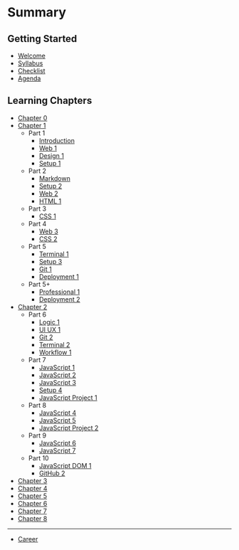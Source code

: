 # Summary

## Getting Started

* [Welcome](README.md)
* [Syllabus](syllabus/README.md)
* [Checklist](checklist/README.md)
* [Agenda](agenda/README.md)

## Learning Chapters

* [Chapter 0](chapter-0/README.md)
* [Chapter 1](chapter-1/README.md)
  * Part 1
    * [Introduction](./chapter-1/module-introduction/README.md)
    * [Web 1](./chapter-1/module-web-1/README.md)
    * [Design 1](./chapter-1/module-design-1/README.md)
    * [Setup 1](./chapter-1/module-setup-1/README.md)
  * Part 2
    * [Markdown](./chapter-1/module-markdown/README.md)
    * [Setup 2](./chapter-1/module-setup-2/README.md)
    * [Web 2](./chapter-1/module-web-2/README.md)
    * [HTML 1](./chapter-1/module-html-1/README.md)
  * Part 3
    * [CSS 1](./chapter-1/module-css-1/README.md)
  * Part 4
    * [Web 3](./chapter-1/module-web-3/README.md)
    * [CSS 2](./chapter-1/module-css-2/README.md)
  * Part 5
    * [Terminal 1](./chapter-1/module-terminal-1/README.md)
    * [Setup 3](./chapter-1/module-setup-3/README.md)
    * [Git 1](./chapter-1/module-git-1/README.md)
    * [Deployment 1](./chapter-1/module-deployment-1/README.md)
  * Part 5+
    * [Professional 1](./chapter-1/module-professional-1/README.md)
    * [Deployment 2](./chapter-1/module-deployment-2/README.md)
* [Chapter 2](chapter-2/README.md)
  * Part 6
    * [Logic 1](./chapter-2/module-logic-1/README.md)
    * [UI UX 1](./chapter-2/module-uiux-1/README.md)
    * [Git 2](./chapter-2/module-git-2/README.md)
    * [Terminal 2](./chapter-2/module-terminal-2/README.md)
    * [Workflow 1](./chapter-2/module-workflow-1/README.md)
  * Part 7
    * [JavaScript 1](./chapter-2/module-javascript-1/README.md)
    * [JavaScript 2](./chapter-2/module-javascript-2/README.md)
    * [JavaScript 3](./chapter-2/module-javascript-3/README.md)
    * [Setup 4](./chapter-2/module-setup-4/README.md)
    * [JavaScript Project 1](./chapter-2/module-javascript-project-1/README.md)
  * Part 8
    * [JavaScript 4](./chapter-2/module-javascript-4/README.md)
    * [JavaScript 5](./chapter-2/module-javascript-5/README.md)
    * [JavaScript Project 2](./chapter-2/module-javascript-project-2/README.md)
  * Part 9
    * [JavaScript 6](./chapter-2/module-javascript-6/README.md)
    * [JavaScript 7](./chapter-2/module-javascript-7/README.md)
  * Part 10
    * [JavaScript DOM 1](./chapter-2/module-javascript-dom-1/README.md)
    * [GitHub 2](./chapter-2/module-github-2/README.md)
* [Chapter 3](chapter-3/README.md)
* [Chapter 4](chapter-4/README.md)
* [Chapter 5](chapter-5/README.md)
* [Chapter 6](chapter-6/README.md)
* [Chapter 7](chapter-7/README.md)
* [Chapter 8](chapter-8/README.md)

---

* [Career](career/README.md)
